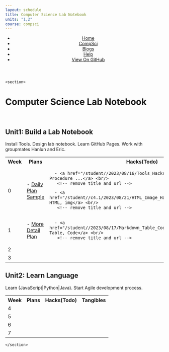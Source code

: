 ```yaml
---
layout: schedule
title: Computer Science Lab Notebook
units: "1,2"
course: compsci
---
```

<!DOCTYPE html>
<html lang="en-US"><head>
  <meta charset="utf-8">
  <meta http-equiv="X-UA-Compatible" content="IE=edge">

<!-- Begin Jekyll SEO tag v2.8.0 -->
<title>Computer Science Lab Notebook | CompSci Blogs</title>
<meta name="generator" content="Jekyll v3.9.3" />
<meta property="og:title" content="Computer Science Lab Notebook" />
<meta property="og:locale" content="en_US" />
<meta name="description" content="August 2023 to June 2024" />
<meta property="og:description" content="August 2023 to June 2024" />
<link rel="canonical" href="http://localhost:4200/student/compsci.html" />
<meta property="og:url" content="http://localhost:4200/student/compsci.html" />
<meta property="og:site_name" content="CompSci Blogs" />
<meta property="og:type" content="website" />
<meta name="twitter:card" content="summary" />
<meta property="twitter:title" content="Computer Science Lab Notebook" />
<script type="application/ld+json">
{"@context":"https://schema.org","@type":"WebPage","description":"August 2023 to June 2024","headline":"Computer Science Lab Notebook","url":"http://localhost:4200/student/compsci.html"}</script>
<!-- End Jekyll SEO tag -->

  <link rel="stylesheet" href="/student/assets/css/style.css?v=138216f0b4ab480687652727ecc7ddd71b530f96">
  <script src="https://code.jquery.com/jquery-1.12.4.min.js" integrity="sha256-ZosEbRLbNQzLpnKIkEdrPv7lOy9C27hHQ+Xp8a4MxAQ=" crossorigin="anonymous"></script>

  <script src="/student/assets/js/respond.js"></script>

    
  <meta name="viewport" content="width=device-width, initial-scale=1, user-scalable=no">
  <!-- start custom head snippets, customize with your own _includes/head-custom.html file -->

<!-- Setup theme-color -->
<!-- start theme color meta headers -->
<meta name="theme-color" content="#353535">
<meta name="msapplication-navbutton-color" content="#353535">
<meta name="apple-mobile-web-app-status-bar-style" content="black-translucent">
<!-- end theme color meta headers -->


<!-- Setup Google Analytics -->



<!-- You can set your favicon here -->
<!-- link rel="shortcut icon" type="image/x-icon" href="/student/favicon.ico" -->

<!-- end custom head snippets -->

</head><body>

  <div class="wrapper">
    <header><header class="site-header">

  <div id="header">
    <nav>
      <ul>
        <li class="fork"><a href="/student/">Home</a></li>
        <li class="fork"><a href="/student/compsci">CompSci</a></li>
        <li class="fork"><a href="/student/blogs">Blogs</a></li>
        <li class="title"><a href="/student/help">Help</a></li>
        <li class="title"><a href="https://github.com/Gurbop/CSPBlog2#readme">View On GitHub</a></li>
      </ul>
    </nav>
  </div><!-- end header -->
</header></header>


    <section>
      

 <!-- Load YML data -->

<h1>Computer Science Lab Notebook</h1>
<br>







<h2>
  Unit1: Build a Lab Notebook
</h2>
<p>  Install Tools.  Design lab notebook.  Learn GitHub Pages. Work with groupmates Hanlun and Eric. </p>






<table>
  <tr>
    <th>Week</th>
    <th>Plans</th>
    <th>Hacks(Todo)</th>
    <th>Tangibles</th>
  </tr>


  
  <tr>
  <td> 0 </td> 
  <td>
   <!-- make a link in the column -->
      - <a href="/student//2023/08/15/Tools_Plans_Sample.html">Daily Plan Sample</a> <br/> 
       <!-- remove title and url -->
    
   <!-- make new column -->
  </td>
  <td>
       <!-- remove delimiter -->
    
   <!-- make a link in the column -->
      - <a href="/student//2023/08/16/Tools_Hacks_Sample.html">Prunned Tool Procedure ...</a> <br/> 
       <!-- remove title and url -->
    
   <!-- make a link in the column -->
      - <a href="/student//c4.1/2023/08/21/HTML_Image_Hack_IPYNB_2_.html">IPYNB HTML, img</a> <br/> 
       <!-- remove title and url -->
    
   <!-- make new column -->
  </td>
  <td>
       <!-- remove delimiter -->
    
  
      
  </td>
  </tr>
  
     

  
  <tr>
  <td> 1 </td> 
  <td>
   <!-- make a link in the column -->
      - <a href="/student//2023/08/21/GitHub_Pages_Plans.html">More Detail Plan</a> <br/> 
       <!-- remove title and url -->
    
   <!-- make new column -->
  </td>
  <td>
       <!-- remove delimiter -->
    
   <!-- make a link in the column -->
      - <a href="/student//2023/08/17/Markdown_Table_Code_Hack_IPYNB_2_.html">IPYNB Table, Code</a> <br/> 
       <!-- remove title and url -->
    
   <!-- make new column -->
  </td>
  <td>
       <!-- remove delimiter -->
    
   <!-- make a link in the column -->
      - <a href="/student//2023/08/21/GitHub_Pages_Tangibles.html">Review Ticket</a> <br/> 
       <!-- remove title and url -->
    
  
      
  </td>
  </tr>
   
  
  <tr>
  <td> 2 </td> 
  <td>
   <!-- make new column -->
  </td>
  <td>
       <!-- remove delimiter -->
    
   <!-- make new column -->
  </td>
  <td>
       <!-- remove delimiter -->
    
  
      
  </td>
  </tr>
    

  
  <tr>
  <td> 3 </td> 
  <td>
   <!-- make new column -->
  </td>
  <td>
       <!-- remove delimiter -->
    
   <!-- make new column -->
  </td>
  <td>
       <!-- remove delimiter -->
    
  
      
  </td>
  </tr>
  

</table>



<h2>
  Unit2: Learn Language
</h2>
<p>  Learn (JavaScript|Python|Java).  Start Agile development process. </p>






<table>
  <tr>
    <th>Week</th>
    <th>Plans</th>
    <th>Hacks(Todo)</th>
    <th>Tangibles</th>
  </tr>

  
  <tr>
  <td> 4 </td> 
  <td>
   <!-- make new column -->
  </td>
  <td>
       <!-- remove delimiter -->
    
   <!-- make new column -->
  </td>
  <td>
       <!-- remove delimiter -->
    
  
      
  </td>
  </tr>
  
  <tr>
  <td> 5 </td> 
  <td>
   <!-- make new column -->
  </td>
  <td>
       <!-- remove delimiter -->
    
   <!-- make new column -->
  </td>
  <td>
       <!-- remove delimiter -->
    
  
      
  </td>
  </tr>

  <tr>
  <td> 6 </td> 
  <td>
   <!-- make new column -->
  </td>
  <td>
       <!-- remove delimiter -->
    
   <!-- make new column -->
  </td>
  <td>
       <!-- remove delimiter -->
    
  
      
  </td>
  </tr>  
  <tr>
  <td> 7 </td> 
  <td>
   <!-- make new column -->
  </td>
  <td>
       <!-- remove delimiter -->
    
   <!-- make new column -->
  </td>
  <td>
       <!-- remove delimiter -->
    
  
      
  </td>
  </tr>
  

</table>


    </section>

  </div>
</body>


</html>